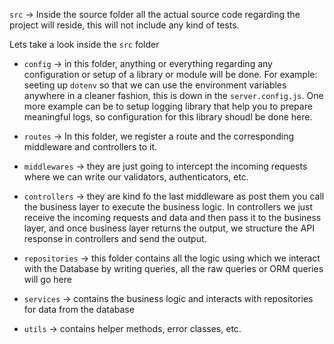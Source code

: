 `src` -> Inside the source folder all the actual source code regarding the project will reside, this will not include any kind of tests.

Lets take a look inside the `src` folder

- `config` -> in this folder, anything or everything regarding any configuration or setup of a library or module will be done. For example: seeting up `dotenv` so that we can use the environment variables anywhere in a cleaner fashion, this is down in the `server.config.js`. One more example can be to setup logging library that help you to prepare meaningful logs, so configuration for this library shoudl be done here.

- `routes` -> In this folder, we register a route and the corresponding middleware and controllers to it.

- `middlewares` -> they are just going to intercept the incoming requests where we can write our validators, authenticators, etc.

- `controllers` -> they are kind fo the last middleware as post them you call the business layer to execute the business logic. In controllers we just receive the incoming requests and data and then pass it to the business layer, and once business layer returns the output, we structure the API response in controllers and send the output.

- `repositories` -> this folder contains all the logic using which we interact with the Database by writing queries, all the raw queries or ORM queries will go here

- `services` -> contains the business logic and interacts with repositories for data from the database

- `utils` -> contains helper methods, error classes, etc.
